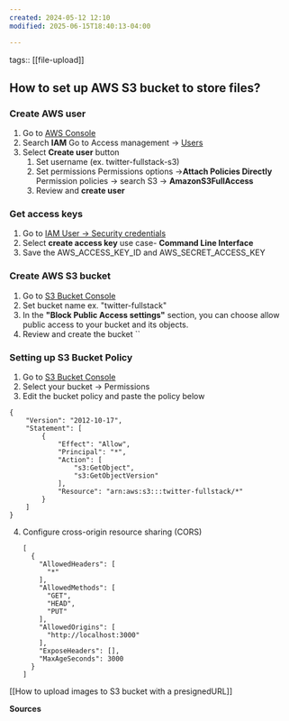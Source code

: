 ```yaml
---
created: 2024-05-12 12:10
modified: 2025-06-15T18:40:13-04:00

---
```

tags:: [[file-upload]]
## How to set up AWS S3 bucket to store files?
### Create AWS user
1. Go to [AWS Console](https://us-east-1.console.aws.amazon.com/console/home?region=us-east-1)
2. Search **IAM**
	Go to Access management -> [Users](https://us-east-1.console.aws.amazon.com/iam/home?region=us-east-1#/users)
3. Select **Create user** button
	1. Set username (ex. twitter-fullstack-s3)
	2. Set permissions
		Permissions options ->**Attach Policies Directly**
		Permission policies -> search S3 ->
			**AmazonS3FullAccess**
	3. Review and **create user**

### Get access keys
1. Go to [IAM User -> Security credentials](https://us-east-1.console.aws.amazon.com/iam/home?region=us-east-1#/users/details/twitter-fullstack?section=security_credentials)
2. Select **create access key**
	use case- **Command Line Interface**
3. Save the AWS_ACCESS_KEY_ID and AWS_SECRET_ACCESS_KEY

### Create AWS S3 bucket
1. Go to [S3 Bucket Console](https://us-east-1.console.aws.amazon.com/s3/home?region=us-east-1)
2. Set bucket name ex. "twitter-fullstack"
3.  In the **"Block Public Access settings"** section, you can choose allow public access to your bucket and its objects.
4. Review and create the bucket
``
### Setting up S3 Bucket Policy
1. Go to [S3 Bucket Console](https://us-east-1.console.aws.amazon.com/s3/home?region=us-east-1)
2. Select your bucket -> Permissions
3. Edit the bucket policy and paste the policy below
```
{
    "Version": "2012-10-17",
    "Statement": [
        {
            "Effect": "Allow",
            "Principal": "*",
            "Action": [
                "s3:GetObject",
                "s3:GetObjectVersion"
            ],
            "Resource": "arn:aws:s3:::twitter-fullstack/*"
        }
    ]
}
```
4. Configure cross-origin resource sharing (CORS)
	```
	[
	  {
	    "AllowedHeaders": [
	      "*"
	    ],
	    "AllowedMethods": [
	      "GET",
	      "HEAD",
	      "PUT"
	    ],
	    "AllowedOrigins": [
	      "http://localhost:3000"
	    ],
	    "ExposeHeaders": [],
	    "MaxAgeSeconds": 3000
	  }
	]
	```

[[How to upload images to S3 bucket with a presignedURL]]

**Sources**
